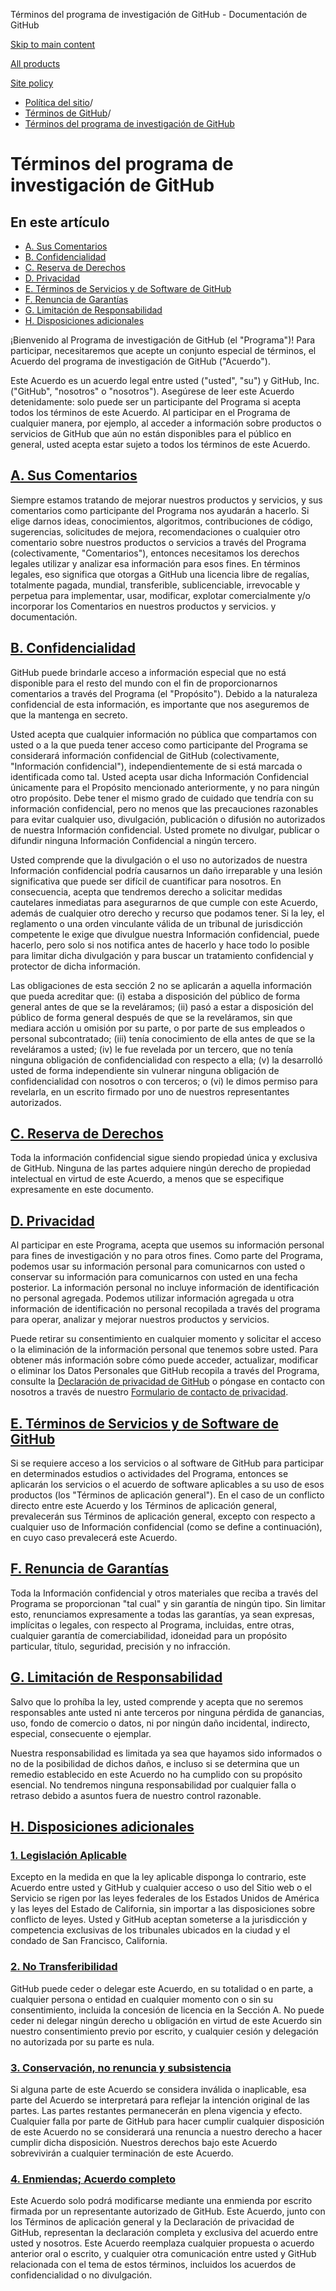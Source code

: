 Términos del programa de investigación de GitHub - Documentación de GitHub

[Skip to main content](#main-content)

[All products](/es)

[Site policy](/site-policy)

* [Política del sitio](/es/site-policy)/
* [Términos de GitHub](/es/site-policy/github-terms)/
* [Términos del programa de investigación de GitHub](/es/site-policy/github-terms/github-research-program-terms)

Términos del programa de investigación de GitHub
==========

En este artículo
----------

* [A. Sus Comentarios](#a-your-feedback)
* [B. Confidencialidad](#b-confidentiality)
* [C. Reserva de Derechos](#c-reservation-of-rights)
* [D. Privacidad](#d-privacy)
* [E. Términos de Servicios y de Software de GitHub](#e-github-services-and-software-terms)
* [F. Renuncia de Garantías](#f-disclaimer-of-warranties)
* [G. Limitación de Responsabilidad](#g-limitation-of-liability)
* [H. Disposiciones adicionales](#h-miscellaneous)

¡Bienvenido al Programa de investigación de GitHub (el "Programa")! Para participar, necesitaremos que acepte un conjunto especial de términos, el Acuerdo del programa de investigación de GitHub ("Acuerdo").

Este Acuerdo es un acuerdo legal entre usted ("usted", "su") y GitHub, Inc. ("GitHub", "nosotros" o "nosotros"). Asegúrese de leer este Acuerdo detenidamente: solo puede ser un participante del Programa si acepta todos los términos de este Acuerdo. Al participar en el Programa de cualquier manera, por ejemplo, al acceder a información sobre productos o servicios de GitHub que aún no están disponibles para el público en general, usted acepta estar sujeto a todos los términos de este Acuerdo.

[A. Sus Comentarios](#a-your-feedback)
----------

Siempre estamos tratando de mejorar nuestros productos y servicios, y sus comentarios como participante del Programa nos ayudarán a hacerlo. Si elige darnos ideas, conocimientos, algoritmos, contribuciones de código, sugerencias, solicitudes de mejora, recomendaciones o cualquier otro comentario sobre nuestros productos o servicios a través del Programa (colectivamente, "Comentarios"), entonces necesitamos los derechos legales utilizar y analizar esa información para esos fines. En términos legales, eso significa que otorgas a GitHub una licencia libre de regalías, totalmente pagada, mundial, transferible, sublicenciable, irrevocable y perpetua para implementar, usar, modificar, explotar comercialmente y/o incorporar los Comentarios en nuestros productos y servicios. y documentación.

[B. Confidencialidad](#b-confidentiality)
----------

GitHub puede brindarle acceso a información especial que no está disponible para el resto del mundo con el fin de proporcionarnos comentarios a través del Programa (el "Propósito"). Debido a la naturaleza confidencial de esta información, es importante que nos aseguremos de que la mantenga en secreto.

Usted acepta que cualquier información no pública que compartamos con usted o a la que pueda tener acceso como participante del Programa se considerará información confidencial de GitHub (colectivamente, "Información confidencial"), independientemente de si está marcada o identificada como tal. Usted acepta usar dicha Información Confidencial únicamente para el Propósito mencionado anteriormente, y no para ningún otro propósito. Debe tener el mismo grado de cuidado que tendría con su información confidencial, pero no menos que las precauciones razonables para evitar cualquier uso, divulgación, publicación o difusión no autorizados de nuestra Información confidencial. Usted promete no divulgar, publicar o difundir ninguna Información Confidencial a ningún tercero.

Usted comprende que la divulgación o el uso no autorizados de nuestra Información confidencial podría causarnos un daño irreparable y una lesión significativa que puede ser difícil de cuantificar para nosotros. En consecuencia, acepta que tendremos derecho a solicitar medidas cautelares inmediatas para asegurarnos de que cumple con este Acuerdo, además de cualquier otro derecho y recurso que podamos tener. Si la ley, el reglamento o una orden vinculante válida de un tribunal de jurisdicción competente le exige que divulgue nuestra Información confidencial, puede hacerlo, pero solo si nos notifica antes de hacerlo y hace todo lo posible para limitar dicha divulgación y para buscar un tratamiento confidencial y protector de dicha información.

Las obligaciones de esta sección 2 no se aplicarán a aquella información que pueda acreditar que: (i) estaba a disposición del público de forma general antes de que se la reveláramos; (ii) pasó a estar a disposición del público de forma general después de que se la reveláramos, sin que mediara acción u omisión por su parte, o por parte de sus empleados o personal subcontratado; (iii) tenía conocimiento de ella antes de que se la reveláramos a usted; (iv) le fue revelada por un tercero, que no tenía ninguna obligación de confidencialidad con respecto a ella; (v) la desarrolló usted de forma independiente sin vulnerar ninguna obligación de confidencialidad con nosotros o con terceros; o (vi) le dimos permiso para revelarla, en un escrito firmado por uno de nuestros representantes autorizados.

[C. Reserva de Derechos](#c-reservation-of-rights)
----------

Toda la información confidencial sigue siendo propiedad única y exclusiva de GitHub. Ninguna de las partes adquiere ningún derecho de propiedad intelectual en virtud de este Acuerdo, a menos que se especifique expresamente en este documento.

[D. Privacidad](#d-privacy)
----------

Al participar en este Programa, acepta que usemos su información personal para fines de investigación y no para otros fines. Como parte del Programa, podemos usar su información personal para comunicarnos con usted o conservar su información para comunicarnos con usted en una fecha posterior. La información personal no incluye información de identificación no personal agregada. Podemos utilizar información agregada u otra información de identificación no personal recopilada a través del programa para operar, analizar y mejorar nuestros productos y servicios.

Puede retirar su consentimiento en cualquier momento y solicitar el acceso o la eliminación de la información personal que tenemos sobre usted. Para obtener más información sobre cómo puede acceder, actualizar, modificar o eliminar los Datos Personales que GitHub recopila a través del Programa, consulte la [Declaración de privacidad de GitHub](/es/site-policy/privacy-policies/github-privacy-statement) o póngase en contacto con nosotros a través de nuestro [Formulario de contacto de privacidad](https://github.com/contact/privacy).

[E. Términos de Servicios y de Software de GitHub](#e-github-services-and-software-terms)
----------

Si se requiere acceso a los servicios o al software de GitHub para participar en determinados estudios o actividades del Programa, entonces se aplicarán los servicios o el acuerdo de software aplicables a su uso de esos productos (los "Términos de aplicación general"). En el caso de un conflicto directo entre este Acuerdo y los Términos de aplicación general, prevalecerán sus Términos de aplicación general, excepto con respecto a cualquier uso de Información confidencial (como se define a continuación), en cuyo caso prevalecerá este Acuerdo.

[F. Renuncia de Garantías](#f-disclaimer-of-warranties)
----------

Toda la Información confidencial y otros materiales que reciba a través del Programa se proporcionan "tal cual" y sin garantía de ningún tipo. Sin limitar esto, renunciamos expresamente a todas las garantías, ya sean expresas, implícitas o legales, con respecto al Programa, incluidas, entre otras, cualquier garantía de comerciabilidad, idoneidad para un propósito particular, título, seguridad, precisión y no infracción.

[G. Limitación de Responsabilidad](#g-limitation-of-liability)
----------

Salvo que lo prohíba la ley, usted comprende y acepta que no seremos responsables ante usted ni ante terceros por ninguna pérdida de ganancias, uso, fondo de comercio o datos, ni por ningún daño incidental, indirecto, especial, consecuente o ejemplar.

Nuestra responsabilidad es limitada ya sea que hayamos sido informados o no de la posibilidad de dichos daños, e incluso si se determina que un remedio establecido en este Acuerdo no ha cumplido con su propósito esencial. No tendremos ninguna responsabilidad por cualquier falla o retraso debido a asuntos fuera de nuestro control razonable.

[H. Disposiciones adicionales](#h-miscellaneous)
----------

### [1. Legislación Aplicable](#1-governing-law) ###

Excepto en la medida en que la ley aplicable disponga lo contrario, este Acuerdo entre usted y GitHub y cualquier acceso o uso del Sitio web o el Servicio se rigen por las leyes federales de los Estados Unidos de América y las leyes del Estado de California, sin importar a las disposiciones sobre conflicto de leyes. Usted y GitHub aceptan someterse a la jurisdicción y competencia exclusivas de los tribunales ubicados en la ciudad y el condado de San Francisco, California.

### [2. No Transferibilidad](#2-non-assignability) ###

GitHub puede ceder o delegar este Acuerdo, en su totalidad o en parte, a cualquier persona o entidad en cualquier momento con o sin su consentimiento, incluida la concesión de licencia en la Sección A. No puede ceder ni delegar ningún derecho u obligación en virtud de este Acuerdo sin nuestro consentimiento previo por escrito, y cualquier cesión y delegación no autorizada por su parte es nula.

### [3. Conservación, no renuncia y subsistencia](#3-severability-no-waiver-and-survival) ###

Si alguna parte de este Acuerdo se considera inválida o inaplicable, esa parte del Acuerdo se interpretará para reflejar la intención original de las partes. Las partes restantes permanecerán en plena vigencia y efecto. Cualquier falla por parte de GitHub para hacer cumplir cualquier disposición de este Acuerdo no se considerará una renuncia a nuestro derecho a hacer cumplir dicha disposición. Nuestros derechos bajo este Acuerdo sobrevivirán a cualquier terminación de este Acuerdo.

### [4. Enmiendas; Acuerdo completo](#4-amendments-complete-agreement) ###

Este Acuerdo solo podrá modificarse mediante una enmienda por escrito firmada por un representante autorizado de GitHub. Este Acuerdo, junto con los Términos de aplicación general y la Declaración de privacidad de GitHub, representan la declaración completa y exclusiva del acuerdo entre usted y nosotros. Este Acuerdo reemplaza cualquier propuesta o acuerdo anterior oral o escrito, y cualquier otra comunicación entre usted y GitHub relacionada con el tema de estos términos, incluidos los acuerdos de confidencialidad o no divulgación.
